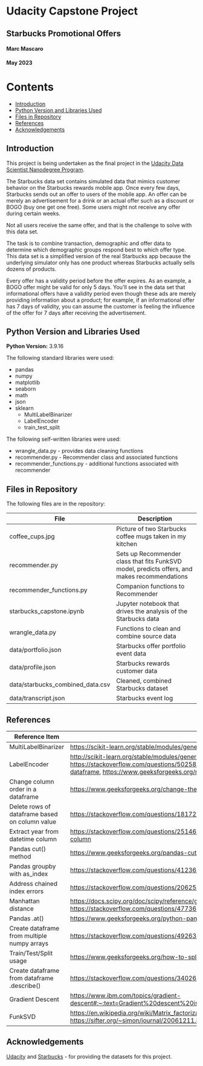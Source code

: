 # Udacity Capstone Project
## Starbucks Promotional Offers
#### Marc Mascaro
#### May 2023

# Contents
* [Introduction](#introduction)
* [Python Version and Libraries Used](#python-version-and-libraries-used)
* [Files in Repository](#files-in-repository)
* [References](#references)
* [Acknowledgements](#acknowledgements)

## Introduction
This project is being undertaken as the final project in the [Udacity Data Scientist Nanodegree Program](https://www.udacity.com/course/data-scientist-nanodegree--nd025).

The Starbucks data set contains simulated data that mimics customer behavior on the Starbucks rewards mobile app. Once every few days, Starbucks sends out an offer to users of the mobile app. An offer can be merely an advertisement for a drink or an actual offer such as a discount or BOGO (buy one get one free). Some users might not receive any offer during certain weeks.

Not all users receive the same offer, and that is the challenge to solve with this data set.

The task is to combine transaction, demographic and offer data to determine which demographic groups respond best to which offer type. This data set is a simplified version of the real Starbucks app because the underlying simulator only has one product whereas Starbucks actually sells dozens of products.

Every offer has a validity period before the offer expires. As an example, a BOGO offer might be valid for only 5 days. You'll see in the data set that informational offers have a validity period even though these ads are merely providing information about a product; for example, if an informational offer has 7 days of validity, you can assume the customer is feeling the influence of the offer for 7 days after receiving the advertisement.

## Python Version and Libraries Used
**Python Version:** 3.9.16 

The following standard libraries were used:
- pandas
- numpy
- matplotlib
- seaborn
- math
- json
- sklearn
  - MultiLabelBinarizer
  - LabelEncoder
  - train_test_split

The following self-written libraries were used:
- wrangle_data.py - provides data cleaning functions
- recommender.py - Recommender class and associated functions
- recommender_functions.py - additional functions associated with recommender

## Files in Repository
The following files are in the repository:

| File | Description |
|------|-------------|
| coffee_cups.jpg | Picture of two Starbucks coffee mugs taken in my kitchen |
| recommender.py | Sets up Recommender class that fits FunkSVD model, predicts offers, and makes recommendations |
| recommender_functions.py | Companion functions to Recommender |
| starbucks_capstone.ipynb | Jupyter notebook that drives the analysis of the Starbucks data |
| wrangle_data.py | Functions to clean and combine source data |
| data/portfolio.json | Starbucks offer portfolio event data
| data/profile.json | Starbucks rewards customer data
| data/starbucks_combined_data.csv | Cleaned, combined Starbucks dataset
| data/transcript.json | Starbucks event log |

## References

| Reference Item      | URL                         |
|---------------------|-----------------------------|
| MultiLabelBinarizer | https://scikit-learn.org/stable/modules/generated/sklearn.preprocessing.MultiLabelBinarizer.html
| LabelEncoder        | http://scikit-learn.org/stable/modules/generated/sklearn.preprocessing.LabelEncoder.html, https://stackoverflow.com/questions/50258960/how-to-apply-labelencoder-for-a-specific-column-in-pandas-dataframe, https://www.geeksforgeeks.org/ml-label-encoding-of-datasets-in-python/
| Change column order in a dataframe | https://www.geeksforgeeks.org/change-the-order-of-a-pandas-dataframe-columns-in-python/
| Delete rows of dataframe based on column value | https://stackoverflow.com/questions/18172851/deleting-dataframe-row-in-pandas-based-on-column-value
| Extract year from datetime column | https://stackoverflow.com/questions/25146121/extracting-just-month-and-year-separately-from-pandas-datetime-column
| Pandas cut() method | https://www.geeksforgeeks.org/pandas-cut-method-in-python/
| Pandas groupby with as_index | https://stackoverflow.com/questions/41236370/what-is-as-index-in-groupby-in-pandas
| Address chained index errors | https://stackoverflow.com/questions/20625582/how-to-deal-with-settingwithcopywarning-in-pandas
| Manhattan distance | https://docs.scipy.org/doc/scipy/reference/generated/scipy.spatial.distance.cdist.html, https://stackoverflow.com/questions/47736531/vectorized-matrix-manhattan-distance-in-numpy
| Pandas .at() | https://www.geeksforgeeks.org/python-pandas-dataframe-at/
| Create dataframe from multiple numpy arrays | https://stackoverflow.com/questions/49263247/how-can-i-make-a-pandas-dataframe-out-of-multiple-numpy-arrays
| Train/Test/Split usage | https://www.geeksforgeeks.org/how-to-split-the-dataset-with-scikit-learns-train_test_split-function/
| Create dataframe from dataframe .describe() | https://stackoverflow.com/questions/34026089/create-dataframe-from-another-dataframe-describe-pandas
| Gradient Descent | https://www.ibm.com/topics/gradient-descent#:~:text=Gradient%20descent%20is%20an%20optimization,each%20iteration%20of%20parameter%20updates.
| FunkSVD | https://en.wikipedia.org/wiki/Matrix_factorization_(recommender_systems), https://sifter.org/~simon/journal/20061211.html
              

## Acknowledgements
[Udacity](https://www.udacity.com/) and [Starbucks](https://www.starbucks.com/) - for providing the datasets for this project.

